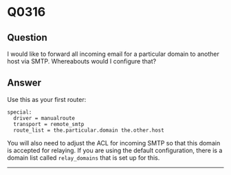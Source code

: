 Q0316
=====

Question
--------

I would like to forward all incoming email for a particular domain to
another host via SMTP. Whereabouts would I configure that?

Answer
------

Use this as your first router:

    special:
      driver = manualroute
      transport = remote_smtp
      route_list = the.particular.domain the.other.host

You will also need to adjust the ACL for incoming SMTP so that this
domain is accepted for relaying. If you are using the default
configuration, there is a domain list called `relay_domains` that is set
up for this.

* * * * *
